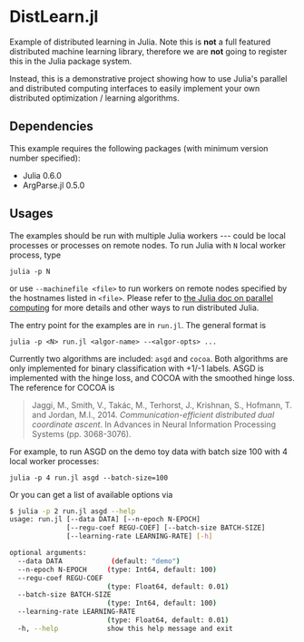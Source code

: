 # DistLearn.jl
Example of distributed learning in Julia. Note this is **not** a full featured
distributed machine learning library, therefore we are **not** going to register
this in the Julia package system.

Instead, this is a demonstrative project showing how to use Julia's parallel and
distributed computing interfaces to easily implement your own distributed
optimization / learning algorithms.

## Dependencies

This example requires the following packages (with minimum version number specified):

- Julia 0.6.0
- ArgParse.jl 0.5.0

## Usages

The examples should be run with multiple Julia workers --- could be local processes or processes on remote nodes. To run Julia with `N` local worker process, type

```
julia -p N
```

or use `--machinefile <file>` to run workers on remote nodes specified by the hostnames listed in `<file>`. Please refer to [the Julia doc on parallel computing](https://docs.julialang.org/en/stable/manual/parallel-computing/) for more details and other ways to run distributed Julia.

The entry point for the examples are in `run.jl`. The general format is

```
julia -p <N> run.jl <algor-name> --<algor-opts> ...
```

Currently two algorithms are included: `asgd` and `cocoa`. Both algorithms are only implemented for binary classification with +1/-1 labels. ASGD is implemented with the hinge loss, and COCOA with the smoothed hinge loss. The reference for COCOA is

> Jaggi, M., Smith, V., Takác, M., Terhorst, J., Krishnan, S., Hofmann, T. and Jordan, M.I., 2014.
> *Communication-efficient distributed dual coordinate ascent*.
> In Advances in Neural Information Processing Systems (pp. 3068-3076).

For example, to run ASGD on the demo toy data with batch size 100 with 4 local worker processes:

```
julia -p 4 run.jl asgd --batch-size=100
```

Or you can get a list of available options via

```bash
$ julia -p 2 run.jl asgd --help
usage: run.jl [--data DATA] [--n-epoch N-EPOCH]
              [--regu-coef REGU-COEF] [--batch-size BATCH-SIZE]
              [--learning-rate LEARNING-RATE] [-h]

optional arguments:
  --data DATA            (default: "demo")
  --n-epoch N-EPOCH     (type: Int64, default: 100)
  --regu-coef REGU-COEF
                        (type: Float64, default: 0.01)
  --batch-size BATCH-SIZE
                        (type: Int64, default: 100)
  --learning-rate LEARNING-RATE
                        (type: Float64, default: 0.01)
  -h, --help            show this help message and exit
```
